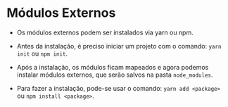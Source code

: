 # Módulos Externos

- Os módulos externos podem ser instalados via yarn ou npm.

- Antes da instalação, é preciso iniciar um projeto com o comando: `yarn init` ou `npm init`.

- Após a instalação, os módulos ficam mapeados e agora podemos instalar módulos externos, que serão salvos na pasta `node_modules`.

- Para fazer a instalação, pode-se usar o comando: `yarn add <package>` ou `npm install <package>`.